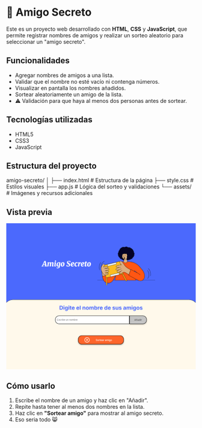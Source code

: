 # 🎁 Amigo Secreto

Este es un proyecto web desarrollado con **HTML**, **CSS** y **JavaScript**, que permite registrar nombres de amigos y realizar un sorteo aleatorio para seleccionar un "amigo secreto".

##  Funcionalidades

-  Agregar nombres de amigos a una lista.
-  Validar que el nombre no esté vacío ni contenga números.
-  Visualizar en pantalla los nombres añadidos.
-  Sortear aleatoriamente un amigo de la lista.
- ⚠ Validación para que haya al menos dos personas antes de sortear.

##  Tecnologías utilizadas

- HTML5
- CSS3
- JavaScript 

##  Estructura del proyecto
amigo-secreto/
│
├── index.html # Estructura de la página
├── style.css # Estilos visuales
├── app.js # Lógica del sorteo y validaciones
└── assets/ # Imágenes y recursos adicionales

##  Vista previa

![Vista previa](assets/amigo.png)

##  Cómo usarlo

1. Escribe el nombre de un amigo y haz clic en "Añadir".
2. Repite hasta tener al menos dos nombres en la lista.
3. Haz clic en **"Sortear amigo"** para mostrar al amigo secreto.
4. Eso seria todo 😸
